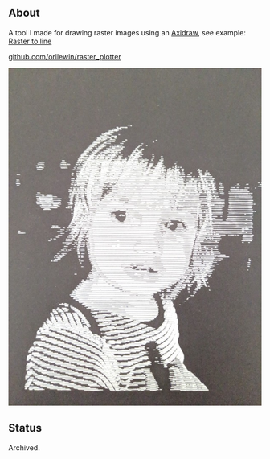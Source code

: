 ## About

A tool I made for drawing raster images using an [Axidraw](https://axidraw.com/), see example: [Raster to line](../../arts_and_crafts/art/Raster%20to%20line.md)

[github.com/orllewin/raster_plotter](https://github.com/orllewin/raster_plotter)

![example_anna](images/example_anna.jpg)

## Status

Archived.